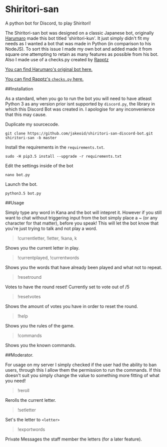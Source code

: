 # Shiritori-san
A python bot for Discord, to play Shiritori!

The Shiritori-san bot was designed on a classic Japanese bot, originally [Harumaro](https://github.com/Harumaro) made this bot titled 'shiritori-kun'. It just simply didn't fit my needs as I wanted a bot that was made in Python (in comparison to his NodeJS). To sort this issue I made my own bot and added made it from square one attempting to retain as many features as possible from his bot. Also I made use of a checks.py created by [Rapptz](https://github.com/Rapptz)

[You can find Harumaro's original bot here.](https://github.com/Harumaro/shiritori-kun-discord-bot)

[You can find Rapptz's `checks.py` here.](https://github.com/Rapptz/RoboDanny/blob/master/cogs/utils/checks.py)

##Installation

As a standard, when you go to run the bot you will need to have atleast Python 3 as any version prior isnt supported by `discord.py`, the library in which this Discord Bot was created in. I apologise for any inconvenience that this may cause. 

Duplicate my sourcecode.

```git clone https://github.com/jakeoid/shiritori-san-discord-bot.git shiritori-san -b master```

Install the requirements in the `requirements.txt`.

```sudo -H pip3.5 install --upgrade -r requirements.txt```

Edit the settings inside of the bot

```nano bot.py```

Launch the bot.

```python3.5 bot.py```

##Usage

> <word>

Simply type any word in Kana and the bot will intepret it. However if you still want to chat without triggering input from the bot simply place a ~ (or any character for that matter), before you speak! This will let the bot know that you're just trying to talk and not play a word.

> !currentletter, !letter, !kana, k

Shows you the current letter in play.

> !currentplayed, !currentwords

Shows you the words that have already been played and what not to repeat.

> !resetround

Votes to have the round reset! Currently set to vote out of /5

> !resetvotes

Shows the amount of votes you have in order to reset the round.

> !help

Shows you the rules of the game.

> !commands

Shows you the known commands.

##Moderator.

For usage on my server I simply checked if the user had the ability to ban users, through this I allow them the permission to run the commands. If this doesn't suit you simply change the value to something more fitting of what you need!

> !reroll

Rerolls the current letter.

> !setletter <letter>

Set's the letter to `<letter>`

> !exportwords

Private Messages the staff member the letters (for a later feature).

